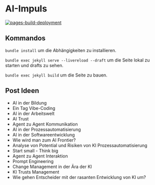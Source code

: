# AI-Impuls

[![pages-build-deployment](https://github.com/Promotos/ai-impulse/actions/workflows/pages/pages-build-deployment/badge.svg)](https://github.com/Promotos/ai-impulse/actions/workflows/pages/pages-build-deployment)

## Kommandos
`bundle install` um die Abhängigkeiten zu installieren.

`bundle exec jekyll serve --livereload --draft` um die Seite lokal zu starten und drafts zu sehen.

`bundle exec jekyll build` um die Seite zu bauen.

## Post Ideen
- AI in der Bildung
- Ein Tag Vibe-Coding
- AI in der Arbeitswelt
- AI Trust
- Agent zu Agent Kommunikation
- AI in der Prozessautomatisierung
- AI in der Softwareentwicklung
- Wie wird man zum AI Frontier?
- Analyse von Potential und Risiken von KI Prozessautomatisierung
- Start small - Think big
- Agent zu Agent Interaktion
- Prompt Engineering
- Change Management in der Ära der KI
- KI Trusts Management
- Wie gehen Entscheider mit der rasanten Entwicklung von KI um?
